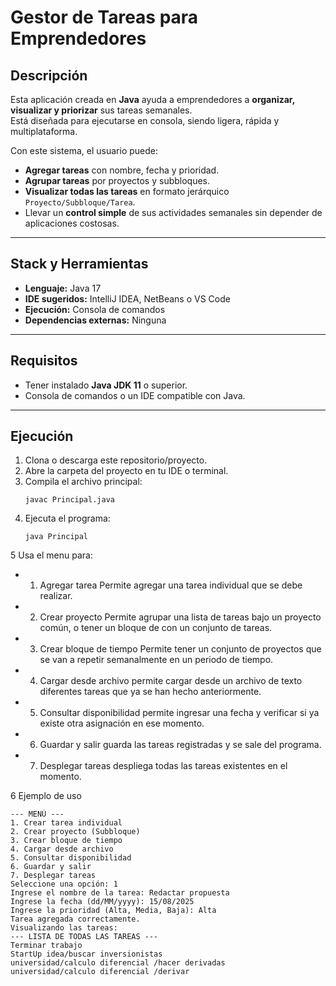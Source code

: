 #  Gestor de Tareas para Emprendedores

##  Descripción
Esta aplicación creada en **Java** ayuda a emprendedores a **organizar, visualizar y priorizar** sus tareas semanales.  
Está diseñada para ejecutarse en consola, siendo ligera, rápida y multiplataforma.

Con este sistema, el usuario puede:
- **Agregar tareas** con nombre, fecha y prioridad.
- **Agrupar tareas** por proyectos y subbloques.
- **Visualizar todas las tareas** en formato jerárquico `Proyecto/Subbloque/Tarea`.
- Llevar un **control simple** de sus actividades semanales sin depender de aplicaciones costosas.

---

## Stack y Herramientas
- **Lenguaje:** Java 17  
- **IDE sugeridos:** IntelliJ IDEA, NetBeans o VS Code  
- **Ejecución:** Consola de comandos  
- **Dependencias externas:** Ninguna

---

##  Requisitos
- Tener instalado **Java JDK 11** o superior.
- Consola de comandos o un IDE compatible con Java.

---

## Ejecución
1. Clona o descarga este repositorio/proyecto.
2. Abre la carpeta del proyecto en tu IDE o terminal.
3. Compila el archivo principal:
   ```
   javac Principal.java
4. Ejecuta el programa:
   ```
   java Principal
5 Usa el menu para:
  - 1. Agregar tarea
       Permite agregar una tarea individual que se debe realizar.

  - 2. Crear proyecto
       Permite agrupar una lista de tareas bajo un proyecto común, o tener un bloque de
       con un conjunto de tareas.
  - 3. Crear bloque de tiempo
       Permite tener un conjunto de proyectos que se van a repetir semanalmente en un
       periodo de tiempo.
   - 4. Cargar desde archivo
       permite cargar desde un archivo de texto diferentes tareas que ya se han hecho anteriormente.
   - 5. Consultar disponibilidad
       permite ingresar una fecha y verificar si ya existe otra asignación en ese momento.
   - 6. Guardar y salir
        guarda las tareas registradas y se sale del programa.
   - 7. Desplegar tareas
        despliega todas las tareas existentes en el momento.

6 Ejemplo de uso 

```
--- MENÚ ---
1. Crear tarea individual
2. Crear proyecto (Subbloque)
3. Crear bloque de tiempo
4. Cargar desde archivo
5. Consultar disponibilidad
6. Guardar y salir
7. Desplegar tareas
Seleccione una opción: 1
Ingrese el nombre de la tarea: Redactar propuesta
Ingrese la fecha (dd/MM/yyyy): 15/08/2025
Ingrese la prioridad (Alta, Media, Baja): Alta
Tarea agregada correctamente.
Visualizando las tareas:
--- LISTA DE TODAS LAS TAREAS ---
Terminar trabajo
StartUp idea/buscar inversionistas
universidad/calculo diferencial /hacer derivadas
universidad/calculo diferencial /derivar


